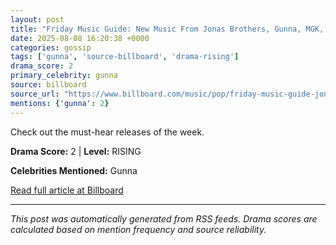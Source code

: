 ```yaml
---
layout: post
title: "Friday Music Guide: New Music From Jonas Brothers, Gunna, MGK, Laufey and More"
date: 2025-08-08 16:20:38 +0000
categories: gossip
tags: ['gunna', 'source-billboard', 'drama-rising']
drama_score: 2
primary_celebrity: gunna
source: billboard
source_url: "https://www.billboard.com/music/pop/friday-music-guide-jonas-brothers-gunna-mgk-laufey-1236039615/"
mentions: {'gunna': 2}
---
```


Check out the must-hear releases of the week.

**Drama Score:** 2 | **Level:** RISING

**Celebrities Mentioned:** Gunna

[Read full article at Billboard](https://www.billboard.com/music/pop/friday-music-guide-jonas-brothers-gunna-mgk-laufey-1236039615/)

---
*This post was automatically generated from RSS feeds. Drama scores are calculated based on mention frequency and source reliability.*
